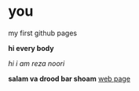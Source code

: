 # you

my first github pages


**hi every body**

*hi i am reza noori*

**salam va drood bar shoam**
[web page](https://rezanoori11.github.io/you/)
